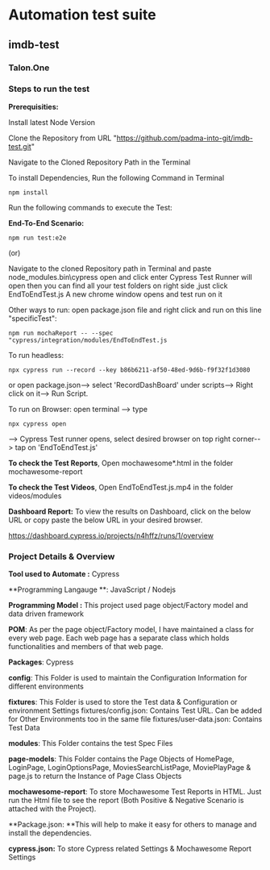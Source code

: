 # Automation test suite
## imdb-test
### Talon.One

### Steps to run the test

**Prerequisities:** 

Install latest Node Version

Clone the Repository from URL "https://github.com/padma-into-git/imdb-test.git"

Navigate to the Cloned Repository Path in the Terminal

To install Dependencies, Run the following Command in Terminal

    npm install


Run the following commands to execute the Test:

**End-To-End Scenario:**

    npm run test:e2e

(or)

Navigate to the cloned Repository path in Terminal and paste node_modules\.bin\cypress open and click enter
Cypress Test Runner will open then you can find all your test folders on right side ,just click EndToEndTest.js
A new chrome window opens and test run on it

Other ways to run:
open package.json file and right click and run on this line "specificTest": 

    npm run mochaReport -- --spec "cypress/integration/modules/EndToEndTest.js

To run headless:

    npx cypress run --record --key b86b6211-af50-48ed-9d6b-f9f32f1d3080
or
open package.json--> select 'RecordDashBoard' under scripts--> Right click on it--> Run Script.

To run on Browser:
open terminal --> type 

    npx cypress open
    
--> Cypress Test runner opens, select desired browser on top right corner--> tap on 'EndToEndTest.js'

**To check the Test Reports**, Open mochawesome\*.html in the folder mochawesome-report

**To check the Test Videos**, Open EndToEndTest.js.mp4 in the folder videos/modules

**Dashboard Report:** To view the results on Dashboard, click on the below URL or copy paste the below URL in your desired browser.

 https://dashboard.cypress.io/projects/n4hffz/runs/1/overview
 
### Project Details & Overview
**Tool used to Automate :** Cypress

**Programming Langauge **: JavaScript / Nodejs

**Programming Model :** This project used page object/Factory model and data driven framework

**POM**: As per the page object/Factory model, I have maintained a class for every web page. Each web page has a separate class which holds functionalities and members of that web page.

**Packages**: Cypress

**config**: This Folder is used to maintain the Configuration Information for different environments

**fixtures**: This Folder is used to store the Test data & Configuration or environment Settings
fixtures/config.json: Contains Test URL. Can be added for Other Environments too in the same file
fixtures/user-data.json: Contains Test Data

**modules**: This Folder contains the test Spec Files

**page-models**: This Folder contains the Page Objects of HomePage, LoginPage, LoginOptionsPage, MoviesSearchListPage, MoviePlayPage & page.js to return the Instance of Page Class Objects

**mochawesome-report**: To store Mochawesome Test Reports in HTML. Just run the Html file to see the report (Both Positive & Negative Scenario is attached with the Project).

**Package.json: **This will help to make it easy for others to manage and install the dependencies.

**cypress.json:** To store Cypress related Settings & Mochawesome Report Settings
